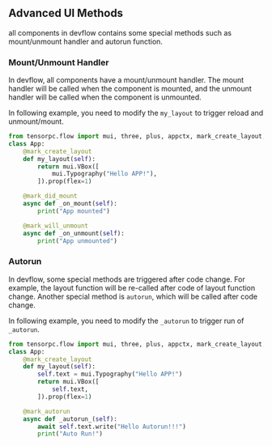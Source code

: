 ## Advanced UI Methods

all components in devflow contains some special methods such as mount/unmount handler and autorun function.

### Mount/Unmount Handler

In devflow, all components have a mount/unmount handler. The mount handler will be called when the component is mounted, and the unmount handler will be called when the component is unmounted.

In following example, you need to modify the ```my_layout``` to trigger reload and unmount/mount.

```Python
from tensorpc.flow import mui, three, plus, appctx, mark_create_layout, mark_did_mount, mark_will_unmount
class App:
    @mark_create_layout
    def my_layout(self):
        return mui.VBox([
            mui.Typography("Hello APP!"),
        ]).prop(flex=1)

    @mark_did_mount
    async def _on_mount(self):
        print("App mounted")

    @mark_will_unmount
    async def _on_unmount(self):
        print("App unmounted")
```

### Autorun

In devflow, some special methods are triggered after code change. For example, the layout function will be re-called after code of layout function change. Another special method is ```autorun```, which will be called after code change.

In following example, you need to modify the ```_autorun``` to trigger run of ```_autorun```.

```Python
from tensorpc.flow import mui, three, plus, appctx, mark_create_layout, mark_autorun
class App:
    @mark_create_layout
    def my_layout(self):
        self.text = mui.Typography("Hello APP!")
        return mui.VBox([
            self.text,
        ]).prop(flex=1)

    @mark_autorun
    async def _autorun_(self):
        await self.text.write("Hello Autorun!!!")
        print("Auto Run!")

```
